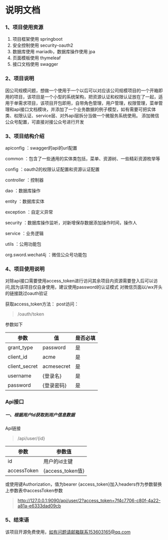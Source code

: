 # 说明文档

### 1、项目使用资源
1. 项目框架使用 springboot
2. 安全控制使用 security-oauth2
3. 数据库使用 mariadb，数据库操作使用 jpa
4. 页面模板使用 thymeleaf
5. 接口文档使用 swagger

### 2、项目说明
因公司规模问题，想做一个使用于一个以后可以对应该公司规模项目的一个开箱即用的项目，该项目是一个小型的系统架构，把资源认证和权限认证放在了一起，适用于单需求项目，该项目开包即用，自带角色管理，用户管理，权限管理，菜单管理和api接口文档模块，并添加了一个业务数据的例子模型，如有需要可把实体类、权限认证、service层、对外api层拆分当做一个微服务系统使用。
添加微信公众号配置，可直接对接公众号进行开发

### 3、项目结构介绍

apiconfig ：swagger的api的url配置
 
common ：包含了一些通用的实体类包括，菜单、资源树、一些精彩资源枚举等
 
config ：oauth2的权限认证配置和资源认证配置

controller ：控制器

dao ：数据库操作

entity ：数据库实体

exception ：自定义异常

security ：数据库操作监听，对新增保存数据添加操作时间，操作人

service ：业务逻辑

utils ：公用功能包

org.sword.wechat4j ：微信公众号功能包

### 4、项目使用说明

对除api接口需要使用access_token进行访问其余项目内资源需要登入后可以访问,因为该项目仅自身使用，建议使用password的认证模式
对微信页面以/wx开头的链接跳过oauth验证

获取access_token方法：
post访问：
> /oauth/token  

参数如下

参数| 值 | 是否必填
---|---|---
grant_type| password | 是
client_id | acme | 是
client_secret | acmesecret | 是
username | {登录名} | 是
password | {登录密码} | 是  

### Api接口
##### 一、根据用户Id获取到用户信息数据

Api链接
> /api/user/{id}


参数 | 参数值
---|---
id | 用户的id主键
accessToken | {access_token值}

或使用键Authorization，值为bearer {access_token}加入headers作为参数替换上参数表中accessToken参数

> http://127.0.0.1:9090/api/user/2?access_token=7f4c7706-c80f-4a22-a81a-e6333dad09cb

### 5、结束语
该项目开源免费使用，如有问题请邮箱联系153603165@qq.com
